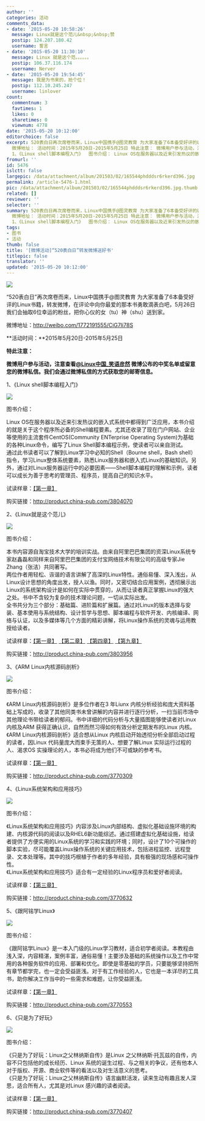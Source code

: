 ```yaml
---
author: ''
categories: 活动
comments_data:
- date: '2015-05-20 10:58:26'
  message: Linux就是这个范儿&nbsp;&nbsp;赞
  postip: 124.207.180.42
  username: 誓言
- date: '2015-05-20 11:30:10'
  message: Linux 就是这个范。。。。。。
  postip: 106.37.116.174
  username: Nerver
- date: '2015-05-20 19:54:45'
  message: 我是为书来的，抢个位！
  postip: 112.10.245.247
  username: linlover
count:
  commentnum: 3
  favtimes: 1
  likes: 0
  sharetimes: 0
  viewnum: 4778
date: '2015-05-20 10:12:00'
editorchoice: false
excerpt: 520表白日再次席卷而来，Linux中国携手@图灵教育 为大家准备了6本备受好评的Linux书籍，转发微博，在评论中向你最爱的那本书勇敢滴表白吧，5月26日我们会抽取6位幸运的粉丝，把你心仪的女（tu）神（shu）送到家。
  微博地址： 活动时间：2015年5月20日-2015年5月25日 特此注意： 微博用户参与活动，注意查看@Linux中国_笑语彦然微博公布的中奖名单或留意您的微博私信。我们会通过微博私信的方式获取您的邮寄信息。
  1、《Linux shell脚本编程入门》  图书介绍： Linux OS在服务器以及近来引发热议的嵌入式系统中都得到广泛应用，本书介绍的
fromurl: ''
id: 5476
islctt: false
largepic: /data/attachment/album/201503/02/165544phdddsr6rkerd396.jpg
permalink: /article-5476-1.html
pic: /data/attachment/album/201503/02/165544phdddsr6rkerd396.jpg.thumb.jpg
related: []
reviewer: ''
selector: ''
summary: 520表白日再次席卷而来，Linux中国携手@图灵教育 为大家准备了6本备受好评的Linux书籍，转发微博，在评论中向你最爱的那本书勇敢滴表白吧，5月26日我们会抽取6位幸运的粉丝，把你心仪的女（tu）神（shu）送到家。
  微博地址： 活动时间：2015年5月20日-2015年5月25日 特此注意： 微博用户参与活动，注意查看@Linux中国_笑语彦然微博公布的中奖名单或留意您的微博私信。我们会通过微博私信的方式获取您的邮寄信息。
  1、《Linux shell脚本编程入门》  图书介绍： Linux OS在服务器以及近来引发热议的嵌入式系统中都得到广泛应用，本书介绍的
tags:
- 图书
- 活动
thumb: false
title: '[微博活动]“520表白日”转发微博送好书'
titlepic: false
translator: ''
updated: '2015-05-20 10:12:00'
---
```


![](/data/attachment/album/201503/02/165544phdddsr6rkerd396.jpg)


“520表白日”再次席卷而来，Linux中国携手@图灵教育 为大家准备了6本备受好评的Linux书籍，转发微博，在评论中向你最爱的那本书勇敢滴表白吧，5月26日我们会抽取6位幸运的粉丝，把你心仪的女（tu）神（shu）送到家。


微博地址：<http://weibo.com/1772191555/CiG7li78S>


**活动时间：**2015年5月20日-2015年5月25日


**特此注意：**


**微博用户参与活动，注意查看[@Linux中国\_笑语彦然](http://weibo.com/2797972581) 微博公布的中奖名单或留意您的微博私信。我们会通过微博私信的方式获取您的邮寄信息。**


1、《Linux shell脚本编程入门》


**![](/data/attachment/album/201503/02/165753nf828qqvaa45qt44.jpg)**


图书介绍：


Linux OS在服务器以及近来引发热议的嵌入式系统中都得到广泛应用，本书介绍的就是关于这个程序所必备的Shell编程要素。尤其还收录了现在门户网站、企业等使用的主流套件CentOS(Community ENTerprise Operating System)为基础的各种Linux命令，编写了Linux Shell脚本编程示例，使读者可以亲自测试。   
通过此书读者可以了解到Linux学习中必知的Shell（Bourne shell，Bash shell）指令，学习Linux整体系统要素，熟悉Linux服务器和嵌入式Linux的基础知识。另外，通过对Linux服务器运行中的必要因素——Shell脚本编程的理解和示例，读者可以成长为善于思考的管理员、程序员，提高自己的知识水平。


试读样章：[【第一章】](http://images.china-pub.com/ebook3800001-3805000/3804070/ch01.pdf)


购买链接：<http://product.china-pub.com/3804070>


2、《Linux就是这个范儿》


![](/data/attachment/album/201501/20/130132j1z1fwmf491mhtkt.jpg)


图书介绍：


本书内容源自淘宝技术大学的培训实战。由来自阿里巴巴集团的资深Linux系统专家赵鑫磊和同样来自阿里巴巴集团的支付宝网络技术有限公司的高级专家Jie Zhang（张洁）共同著写。   
两位作者用轻松、诙谐的语言讲解了高深的Linux特性。通俗易懂、深入浅出，从Linux设计思想的角度出发，授人以渔。同时，又密切结合应用案例，透彻展示出Linux的系统架构设计是如何在实际中贯穿的，从而让读者真正掌握Linux的强大之处。书中不含较为复杂的技术理论问题，一切从实际出发。   
全书共分为三个部分：基础篇、进阶篇和扩展篇。通过对Linux的版本选择与安装、基本使用与系统结构、设计哲学与思想、脚本编程与软件开发、内核编译、网络与认证，以及多媒体等几个方面的精彩讲解，将Linux操作系统的灵魂与运用教授给读者。


试读样章：[【第一章】](http://images.china-pub.com/ebook3800001-3805000/3803956/ch01.pdf) [【第二章】](http://images.china-pub.com/ebook3800001-3805000/3803956/ch02.pdf) [【第四章】](http://images.china-pub.com/ebook3800001-3805000/3803956/ch04.pdf) [【第九章】](http://images.china-pub.com/ebook3800001-3805000/3803956/ch09.pdf)


购买链接：<http://product.china-pub.com/3803956>


3、《ARM Linux内核源码剖析》


![](/data/attachment/album/201503/02/170231wo831affz8uy38h6.jpg)


图书介绍：


《ARM Linux内核源码剖析》是多位作者在3 年Liunx 内核分析经验和庞大资料基础上写成的，收录了其他同类书未曾讲解的内容并进行逐行分析，一扫当前市场中其他理论书带给读者的郁闷。书中详细的代码分析与大量插图能够使读者对Linux 内核及ARM 获得正确认识，自然而然习得如何有效分析定期发布的Linux 内核。  
《ARM Linux内核源码剖析》适合想从Linux 内核启动开始透彻分析全部启动过程的读者，因Linux 代码量庞大而束手无策的人、想要了解Linux 实际运行过程的人、渴求OS 实操理论的人，本书必将成为他们不可或缺的参考书。 


试读样章：[【第一章】](http://images.china-pub.com/ebook3770001-3775000/3770309/ch01.pdf)


购买链接：<http://product.china-pub.com/3770309>


4、《Linux系统架构和应用技巧》


![](/data/attachment/album/201503/02/170732e3em37ey7ebr24v3.jpg)


图书介绍：


《Linux系统架构和应用技巧》内容涉及Linux内部结构、虚拟化基础设施环境的构建、内核源代码的阅读以及RHEL6新功能综述。通过搭建虚拟化基础设施，给读者提供了方便实用的Linux系统的学习和实践的环境；同时，设计了10个可操作的脚本实验，尽可能覆盖Linux操作系统的关键应用技术，包括进程监控、远程登录、文本处理等。其中的技巧根植于作者的多年经验，具有极强的现场感和可操作性。  
《Linux系统架构和应用技巧》适合有一定经验的Linux程序员和爱好者阅读。


试读样章：[【第三章】](http://images.china-pub.com/ebook3770001-3775000/3770632/ch03.pdf)


购买链接：<http://product.china-pub.com/3770632>


5、《跟阿铭学Linux》


![](/data/attachment/album/201501/20/125841uo13rje1xox22mmm.jpg)


图书介绍：


《跟阿铭学Linux》是一本入门级的Linux学习教材，适合初学者阅读。本教程由浅入深，内容精湛，案例丰富，通俗易懂！主要涉及基础的系统操作以及工作中常用的各种服务软件的应用、部署和优化。即使是零基础的学员，只要能够坚持把所有章节都学完，也一定会受益匪浅。对于有工作经验的人，它也是一本详尽的工具书，助你解决工作当中的一些需求和难题，让你受益匪浅。


试读样章：[【第一章】](http://images.china-pub.com/ebook3770001-3775000/3770553/ch01.pdf)


购买链接：<http://product.china-pub.com/3770553>


6、《只是为了好玩》


![](/data/attachment/album/201503/02/171322guiglywywogkkuig.jpg)


图书介绍：


《只是为了好玩：Linux之父林纳斯自传》是Linux 之父林纳斯·托瓦兹的自传，内容不只包括他的成长经历、Linux 系统的诞生过程、与之相关的争议，还有他本人对于版权、开源、商业软件等的看法以及对生活意义的思考。  
《只是为了好玩：Linux之父林纳斯自传》语言幽默活泼，读来生动有趣且发人深思，适合所有人，尤其是对Linux 感兴趣的读者阅读。


试读样章：[【第一章】](http://images.china-pub.com/ebook3770001-3775000/3770407/ch01.pdf)


购买链接：<http://product.china-pub.com/3770407>